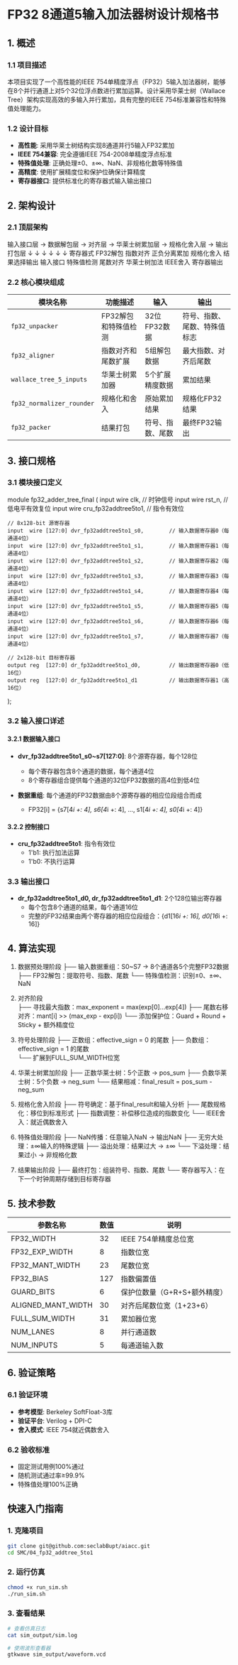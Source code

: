 # FP32 8通道5输入加法器树设计规格书

## 1. 概述

### 1.1 项目描述
本项目实现了一个高性能的IEEE 754单精度浮点（FP32）5输入加法器树，能够在8个并行通道上对5个32位浮点数进行累加运算。设计采用华莱士树（Wallace Tree）架构实现高效的多输入并行累加，具有完整的IEEE 754标准兼容性和特殊值处理能力。

### 1.2 设计目标
- **高性能**: 采用华莱士树结构实现8通道并行5输入FP32累加
- **IEEE 754兼容**: 完全遵循IEEE 754-2008单精度浮点标准
- **特殊值处理**: 正确处理±0、±∞、NaN、非规格化数等特殊值
- **高精度**: 使用扩展精度位和保护位确保计算精度
- **寄存器接口**: 提供标准化的寄存器式输入输出接口

## 2. 架构设计

### 2.1 顶层架构
输入接口层 → 数据解包层 → 对齐层 → 华莱士树累加层 → 规格化舍入层 → 输出打包层
    ↓            ↓         ↓         ↓             ↓           ↓
  寄存器式     FP32解包   指数对齐   正负分离累加    规格化舍入   结果选择输出
   输入接口    特殊值检测  尾数对齐   华莱士树加法    IEEE舍入    寄存器输出


### 2.2 核心模块组成

| 模块名称 | 功能描述 | 输入 | 输出 |
|---------|---------|------|------|
| `fp32_unpacker` | FP32解包和特殊值检测 | 32位FP32数据 | 符号、指数、尾数、特殊值标志 |
| `fp32_aligner` | 指数对齐和尾数扩展 | 5组解包数据 | 最大指数、对齐后尾数 |
| `wallace_tree_5_inputs` | 华莱士树累加器 | 5个扩展精度数据 | 累加结果 |
| `fp32_normalizer_rounder` | 规格化和舍入 | 原始累加结果 | 规格化FP32结果 |
| `fp32_packer` | 结果打包 | 符号、指数、尾数 | 最终FP32输出 |

## 3. 接口规格

### 3.1 模块接口定义

module fp32_adder_tree_final (
    input  wire        clk,                             // 时钟信号
    input  wire        rst_n,                           // 低电平有效复位
    input  wire        cru_fp32addtree5to1,             // 指令有效位
    
    // 8x128-bit 源寄存器
    input  wire [127:0] dvr_fp32addtree5to1_s0,        // 输入数据寄存器0（每通道4位）
    input  wire [127:0] dvr_fp32addtree5to1_s1,        // 输入数据寄存器1（每通道4位）
    input  wire [127:0] dvr_fp32addtree5to1_s2,        // 输入数据寄存器2（每通道4位）
    input  wire [127:0] dvr_fp32addtree5to1_s3,        // 输入数据寄存器3（每通道4位）
    input  wire [127:0] dvr_fp32addtree5to1_s4,        // 输入数据寄存器4（每通道4位）
    input  wire [127:0] dvr_fp32addtree5to1_s5,        // 输入数据寄存器5（每通道4位）
    input  wire [127:0] dvr_fp32addtree5to1_s6,        // 输入数据寄存器6（每通道4位）
    input  wire [127:0] dvr_fp32addtree5to1_s7,        // 输入数据寄存器7（每通道4位）

    // 2x128-bit 目标寄存器
    output reg  [127:0] dr_fp32addtree5to1_d0,         // 输出数据寄存器0（低16位）
    output reg  [127:0] dr_fp32addtree5to1_d1          // 输出数据寄存器1（高16位）
);

### 3.2 输入接口详述

#### 3.2.1 数据输入接口
- **dvr_fp32addtree5to1_s0~s7[127:0]**: 8个源寄存器，每个128位
  - 每个寄存器包含8个通道的数据，每个通道4位
  - 8个寄存器组合提供每个通道的32位FP32数据的高4位到低4位

- **数据重组**: 每个通道的FP32数据由8个源寄存器的相应位段组合而成
  - FP32[i] = {s7[4*i +: 4], s6[4*i +: 4], ..., s1[4*i +: 4], s0[4*i +: 4]}

#### 3.2.2 控制接口
- **cru_fp32addtree5to1**: 指令有效位
  - 1'b1: 执行加法运算
  - 1'b0: 不执行运算

### 3.3 输出接口
- **dr_fp32addtree5to1_d0, dr_fp32addtree5to1_d1**: 2个128位输出寄存器
  - 每个包含8个通道的结果，每个通道16位
  - 完整的FP32结果由两个寄存器的相应位段组合：{d1[16*i +: 16], d0[16*i +: 16]}

## 4. 算法实现
1. 数据预处理阶段
   ├── 输入数据重组：S0~S7 → 8个通道各5个完整FP32数据
   ├── FP32解包：提取符号、指数、尾数
   └── 特殊值检测：识别±0、±∞、NaN

2. 对齐阶段  
   ├── 寻找最大指数：max_exponent = max(exp[0]...exp[4])
   ├── 尾数右移对齐：mant[i] >> (max_exp - exp[i])
   └── 添加保护位：Guard + Round + Sticky + 额外精度位

3. 符号处理阶段
   ├── 正数组：effective_sign = 0 的尾数
   ├── 负数组：effective_sign = 1 的尾数  
   └── 扩展到FULL_SUM_WIDTH位宽

4. 华莱士树累加阶段
   ├── 正数华莱士树：5个正数 → pos_sum
   ├── 负数华莱士树：5个负数 → neg_sum
   └── 结果相减：final_result = pos_sum - neg_sum

5. 规格化舍入阶段
   ├── 符号确定：基于final_result和输入分析
   ├── 尾数规格化：移位到标准形式
   ├── 指数调整：补偿移位造成的指数变化
   └── IEEE舍入：就近偶数舍入

6. 特殊值处理阶段
   ├── NaN传播：任意输入NaN → 输出NaN
   ├── 无穷大处理：±∞输入的特殊逻辑
   ├── 溢出处理：结果过大 → ±∞
   └── 下溢处理：结果过小 → 非规格化数

7. 结果输出阶段
   ├── 最终打包：组装符号、指数、尾数
   └── 寄存器写入：在下一个时钟周期存储到目标寄存器

## 5. 技术参数

| 参数名称 | 数值 | 说明 |
|---------|------|------|
| FP32_WIDTH | 32 | IEEE 754单精度总位宽 |
| FP32_EXP_WIDTH | 8 | 指数位宽 |
| FP32_MANT_WIDTH | 23 | 尾数位宽 |
| FP32_BIAS | 127 | 指数偏置值 |
| GUARD_BITS | 6 | 保护位数量（G+R+S+额外精度） |
| ALIGNED_MANT_WIDTH | 30 | 对齐后尾数位宽（1+23+6） |
| FULL_SUM_WIDTH | 31 | 累加器位宽 |
| NUM_LANES | 8 | 并行通道数 |
| NUM_INPUTS | 5 | 每通道输入数 |

## 6. 验证策略

### 6.1 验证环境
- **参考模型**: Berkeley SoftFloat-3库
- **验证平台**: Verilog + DPI-C
- **舍入模式**: IEEE 754就近偶数舍入

### 6.2 验收标准
- 固定测试用例100%通过
- 随机测试通过率≥99.9%
- 特殊值处理100%正确

## 快速入门指南

### 1. 克隆项目
```bash
git clone git@github.com:seclabBupt/aiacc.git
cd SMC/04_fp32_addtree_5to1
```
### 2. 运行仿真
```bash
chmod +x run_sim.sh
./run_sim.sh
```
### 3. 查看结果
```bash
# 查看仿真日志
cat sim_output/sim.log

# 使用波形查看器
gtkwave sim_output/waveform.vcd
```
